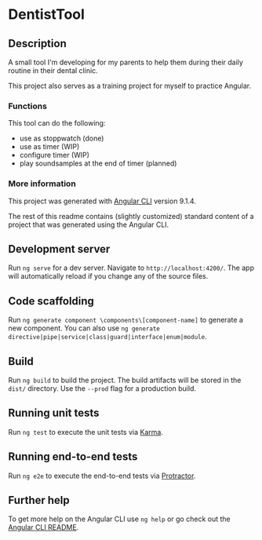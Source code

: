 # DentistTool

## Description

A small tool I'm developing for my parents to help them during their daily routine in their dental clinic. 

This project also serves as a training project for myself to practice Angular. 

### Functions

This tool can do the following: 

- use as stoppwatch (done)
- use as timer (WIP)
- configure timer (WIP)
- play soundsamples at the end of timer (planned)


### More information

This project was generated with [Angular CLI](https://github.com/angular/angular-cli) version 9.1.4.

The rest of this readme contains (slightly customized) standard content of a project that was generated using the Angular CLI. 

## Development server

Run `ng serve` for a dev server. Navigate to `http://localhost:4200/`. The app will automatically reload if you change any of the source files.

## Code scaffolding

Run `ng generate component \components\[component-name]` to generate a new component. You can also use `ng generate directive|pipe|service|class|guard|interface|enum|module`.

## Build

Run `ng build` to build the project. The build artifacts will be stored in the `dist/` directory. Use the `--prod` flag for a production build.

## Running unit tests

Run `ng test` to execute the unit tests via [Karma](https://karma-runner.github.io).

## Running end-to-end tests

Run `ng e2e` to execute the end-to-end tests via [Protractor](http://www.protractortest.org/).

## Further help

To get more help on the Angular CLI use `ng help` or go check out the [Angular CLI README](https://github.com/angular/angular-cli/blob/master/README.md).
